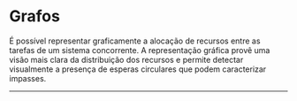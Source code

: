 # Grafos 

É possível representar
graficamente a alocação de
recursos entre as tarefas de um
sistema concorrente. A
representação gráfica provê uma
visão mais clara da distribuição
dos recursos e permite detectar
visualmente a presença de
esperas circulares que podem
caracterizar impasses.

---